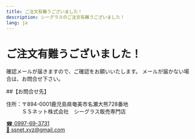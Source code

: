 ```yaml
---
title: ご注文有難うございました！
description: シーグラスのご注文有難うございました！
lang: ja
---
```


# ご注文有難うございました！

確認メールが届きますので、ご確認をお願いいたします。
メールが届かない場合は、お問合せ下さい。

##【お問合せ先】

住所：〒894-0001鹿児島県奄美市名瀬大熊728番地<br>
　　　ＳＳネット株式会社　シーグラス販売専門店
  
  
<a href="tel:0997-69-3731" class="button">
  <span class="icon">☎</span>
  <span>0997-69-3731</span>
</a><br>
<a href="mailto:ssnet.xyz@gmail.com" class="button">
  <span class="icon">📧</span>
  <span>ssnet.xyz@gmail.com</span>
</a>
